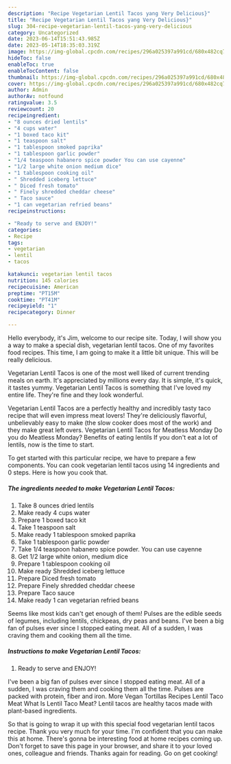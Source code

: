 ```yaml
---
description: "Recipe Vegetarian Lentil Tacos yang Very Delicious}"
title: "Recipe Vegetarian Lentil Tacos yang Very Delicious}"
slug: 304-recipe-vegetarian-lentil-tacos-yang-very-delicious
category: Uncategorized
date: 2023-06-14T15:51:43.985Z
date: 2023-05-14T18:35:03.319Z
image: https://img-global.cpcdn.com/recipes/296a025397a991cd/680x482cq70/vegetarian-lentil-tacos-recipe-main-photo.jpg
hideToc: false
enableToc: true
enableTocContent: false
thumbnail: https://img-global.cpcdn.com/recipes/296a025397a991cd/680x482cq70/vegetarian-lentil-tacos-recipe-main-photo.jpg
cover: https://img-global.cpcdn.com/recipes/296a025397a991cd/680x482cq70/vegetarian-lentil-tacos-recipe-main-photo.jpg
author: Admin
authorAv: notfound
ratingvalue: 3.5
reviewcount: 20
recipeingredient:
- "8 ounces dried lentils"
- "4 cups water"
- "1 boxed taco kit"
- "1 teaspoon salt"
- "1 tablespoon smoked paprika"
- "1 tablespoon garlic powder"
- "1/4 teaspoon habanero spice powder You can use cayenne"
- "1/2 large white onion medium dice"
- "1 tablespoon cooking oil"
- " Shredded iceberg lettuce"
- " Diced fresh tomato"
- " Finely shredded cheddar cheese"
- " Taco sauce"
- "1 can vegetarian refried beans"
recipeinstructions:

- "Ready to serve and ENJOY!"
categories:
- Recipe
tags:
- vegetarian
- lentil
- tacos

katakunci: vegetarian lentil tacos 
nutrition: 145 calories
recipecuisine: American
preptime: "PT15M"
cooktime: "PT41M"
recipeyield: "1"
recipecategory: Dinner

---
```



Hello everybody, it's Jim, welcome to our recipe site. Today, I will show you a way to make a special dish, vegetarian lentil tacos. One of my favorites food recipes. This time, I am going to make it a little bit unique. This will be really delicious.

Vegetarian Lentil Tacos is one of the most well liked of current trending meals on earth. It's appreciated by millions every day. It is simple, it's quick, it tastes yummy. Vegetarian Lentil Tacos is something that I've loved my entire life. They're fine and they look wonderful.

Vegetarian Lentil Tacos are a perfectly healthy and incredibly tasty taco recipe that will even impress meat lovers! They&#39;re deliciously flavorful, unbelievably easy to make (the slow cooker does most of the work) and they make great left overs. Vegetarian Lentil Tacos for Meatless Monday Do you do Meatless Monday? Benefits of eating lentils If you don&#39;t eat a lot of lentils, now is the time to start.


To get started with this particular recipe, we have to prepare a few components. You can cook vegetarian lentil tacos using 14 ingredients and 0 steps. Here is how you cook that.

<!--inarticleads1-->

##### The ingredients needed to make Vegetarian Lentil Tacos:

1. Take 8 ounces dried lentils
1. Make ready 4 cups water
1. Prepare 1 boxed taco kit
1. Take 1 teaspoon salt
1. Make ready 1 tablespoon smoked paprika
1. Take 1 tablespoon garlic powder
1. Take 1/4 teaspoon habanero spice powder. You can use cayenne
1. Get 1/2 large white onion, medium dice
1. Prepare 1 tablespoon cooking oil
1. Make ready  Shredded iceberg lettuce
1. Prepare  Diced fresh tomato
1. Prepare  Finely shredded cheddar cheese
1. Prepare  Taco sauce
1. Make ready 1 can vegetarian refried beans


Seems like most kids can&#39;t get enough of them! Pulses are the edible seeds of legumes, including lentils, chickpeas, dry peas and beans. I&#39;ve been a big fan of pulses ever since I stopped eating meat. All of a sudden, I was craving them and cooking them all the time. 

<!--inarticleads2-->

##### Instructions to make Vegetarian Lentil Tacos:


1. Ready to serve and ENJOY!

I&#39;ve been a big fan of pulses ever since I stopped eating meat. All of a sudden, I was craving them and cooking them all the time. Pulses are packed with protein, fiber and iron. More Vegan Tortillas Recipes Lentil Taco Meat What Is Lentil Taco Meat? Lentil tacos are healthy tacos made with plant-based ingredients. 

So that is going to wrap it up with this special food vegetarian lentil tacos recipe. Thank you very much for your time. I'm confident that you can make this at home. There's gonna be interesting food at home recipes coming up. Don't forget to save this page in your browser, and share it to your loved ones, colleague and friends. Thanks again for reading. Go on get cooking!
